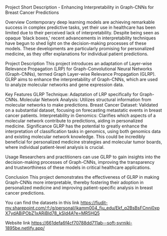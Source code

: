 Project Short Description - Enhancing Interpretability in Graph-CNNs for Breast Cancer Predictions

Overview
Contemporary deep learning models are achieving remarkable success in complex predictive tasks, yet their use in healthcare has been limited due to their perceived lack of interpretability. Despite being seen as opaque 'black boxes,' recent advancements in interpretability techniques have begun to shed light on the decision-making processes of these models. These developments are particularly promising for personalized medicine, as they offer explanations for individual patient predictions.

Project Description
This project introduces an adaptation of Layer-wise Relevance Propagation (LRP) for Graph-Convolutional Neural Networks (Graph-CNNs), termed Graph Layer-wise Relevance Propagation (GLRP). GLRP aims to enhance the interpretability of Graph-CNNs, which are used to analyze molecular networks and gene expression data.

Key Features
GLRP Technique: Adaptation of LRP specifically for Graph-CNNs.
Molecular Network Analysis: Utilizes structural information from molecular networks to make predictions.
Breast Cancer Dataset: Validated on a substantial dataset, focusing on forecasting metastatic events in breast cancer patients.
Interpretability in Genomics: Clarifies which aspects of a molecular network contribute to predictions, aiding in personalized medicine.
Significance
GLRP has the potential to greatly enhance the interpretation of classification tasks in genomics, using both genomics data and existing molecular network knowledge. This could be incredibly beneficial for personalized medicine strategies and molecular tumor boards, where individual patient-level analysis is crucial.

Usage
Researchers and practitioners can use GLRP to gain insights into the decision-making processes of Graph-CNNs, improving the transparency and trustworthiness of these models in critical healthcare applications.

Conclusion
This project demonstrates the effectiveness of GLRP in making Graph-CNNs more interpretable, thereby fostering their adoption in personalized medicine and improving patient-specific analysis in breast cancer predictions.


You can find the datasets in this link
https://fiudit-my.sharepoint.com/:f:/g/personal/jkamm004_fiu_edu/Ekf_q2BsBsFCnni0xpX7ydABiPObZ1xARiBld78_kSld4A?e=MR5HQ5

Website link
https://661defa6f4cf70788dd711ab--soft-syrniki-1895be.netlify.app/
